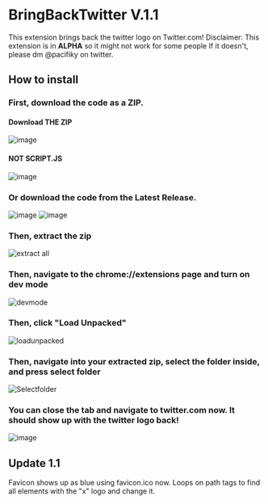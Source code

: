 # BringBackTwitter V.1.1
This extension brings back the twitter logo on Twitter.com!
Disclaimer: This extension is in **ALPHA** so it might not work for some people
If it doesn't, please dm @pacifiky on twitter.
## How to install
### First, download the code as a ZIP.
#### Download THE ZIP
![image](https://github.com/infinitypacific/extension/assets/87620151/355e1fc7-589b-438e-8723-9302a145f520)
#### NOT SCRIPT.JS
![image](https://github.com/infinitypacific/extension/assets/87620151/e7766d18-7d6a-4353-b287-32b3bd1a3f1a)
### Or download the code from the Latest Release.
![image](https://github.com/infinitypacific/extension/assets/87620151/be4a77ff-f551-4d96-9888-9839d0dc6409)
![image](https://github.com/infinitypacific/extension/assets/87620151/725ce7ee-6b57-4d14-93dd-0571a5dee820)
### Then, extract the zip
![extract all](https://github.com/infinitypacific/extension/assets/87620151/06cc0d26-3c43-466e-9f6e-35a1a5671b95)
### Then, navigate to the chrome://extensions page and turn on dev mode
![devmode](https://github.com/infinitypacific/extension/assets/87620151/b9404550-fc57-4e4a-b1ea-fc8c57daf207)
### Then, click "Load Unpacked"
![loadunpacked](https://github.com/infinitypacific/extension/assets/87620151/20d4afc7-1c59-4b2e-847e-815ab5404599)
### Then, navigate into your extracted zip, select the folder inside, and press select folder
![Selectfolder](https://github.com/infinitypacific/extension/assets/87620151/11703ee4-0122-43d1-83e1-0ae8d5bef992)
### You can close the tab and navigate to twitter.com now. It should show up with the twitter logo back!
![image](https://github.com/infinitypacific/extension/assets/87620151/31fb4349-bb47-4996-8da5-305808766ce4)
## Update 1.1
Favicon shows up as blue using favicon.ico now.
Loops on path tags to find all elements with the "x" logo and change it.
